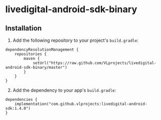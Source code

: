 # livedigital-android-sdk-binary

## Installation

1. Add the following repository to your project's `build.gradle`:

```
dependencyResolutionManagement {
    repositories {
        maven {
            setUrl("https://raw.github.com/VLprojects/livedigital-android-sdk-binary/master")
        }
    }
}
```

2. Add the dependency to your app's `build.gradle`:

```
dependencies {
    implementation("com.github.vlprojects:livedigital-android-sdk:1.4.0")
}
```
